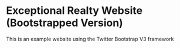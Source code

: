 # Exceptional Realty Website (Bootstrapped Version)

This is an example website using the Twitter Bootstrap V3 framework